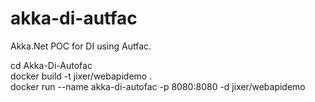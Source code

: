# akka-di-autfac
Akka.Net POC for DI using Autfac.

cd Akka-Di-Autofac<br />
docker build -t jixer/webapidemo .<br />
docker run --name akka-di-autofac -p 8080:8080 -d jixer/webapidemo<br />
